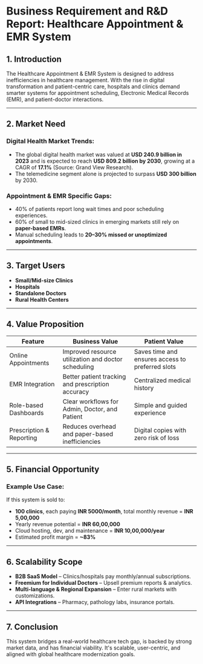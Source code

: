 
# Business Requirement and R&D Report: Healthcare Appointment & EMR System

## 1. Introduction

The Healthcare Appointment & EMR System is designed to address inefficiencies in healthcare management. With the rise in digital transformation and patient-centric care, hospitals and clinics demand smarter systems for appointment scheduling, Electronic Medical Records (EMR), and patient-doctor interactions.

---

## 2. Market Need

### Digital Health Market Trends:
- The global digital health market was valued at **USD 240.9 billion in 2023** and is expected to reach **USD 809.2 billion by 2030**, growing at a CAGR of **17.1%** (Source: Grand View Research).
- The telemedicine segment alone is projected to surpass **USD 300 billion** by 2030.

### Appointment & EMR Specific Gaps:
- 40% of patients report long wait times and poor scheduling experiences.
- 60% of small to mid-sized clinics in emerging markets still rely on **paper-based EMRs**.
- Manual scheduling leads to **20–30% missed or unoptimized appointments**.

---

## 3. Target Users

- **Small/Mid-size Clinics**
- **Hospitals**
- **Standalone Doctors**
- **Rural Health Centers**

---

## 4. Value Proposition

| Feature                      | Business Value                                      | Patient Value                                      |
|-----------------------------|-----------------------------------------------------|----------------------------------------------------|
| Online Appointments         | Improved resource utilization and doctor scheduling | Saves time and ensures access to preferred slots   |
| EMR Integration             | Better patient tracking and prescription accuracy   | Centralized medical history                        |
| Role-based Dashboards       | Clear workflows for Admin, Doctor, and Patient      | Simple and guided experience                       |
| Prescription & Reporting    | Reduces overhead and paper-based inefficiencies     | Digital copies with zero risk of loss              |

---

## 5. Financial Opportunity

### Example Use Case:
If this system is sold to:
- **100 clinics**, each paying **INR 5000/month**, total monthly revenue = **INR 5,00,000**
- Yearly revenue potential = **INR 60,00,000**
- Cloud hosting, dev, and maintenance = **INR 10,00,000/year**
- Estimated profit margin = **~83%**

---

## 6. Scalability Scope

- **B2B SaaS Model** – Clinics/hospitals pay monthly/annual subscriptions.
- **Freemium for Individual Doctors** – Upsell premium reports & analytics.
- **Multi-language & Regional Expansion** – Enter rural markets with customizations.
- **API Integrations** – Pharmacy, pathology labs, insurance portals.

---

## 7. Conclusion

This system bridges a real-world healthcare tech gap, is backed by strong market data, and has financial viability. It's scalable, user-centric, and aligned with global healthcare modernization goals.

